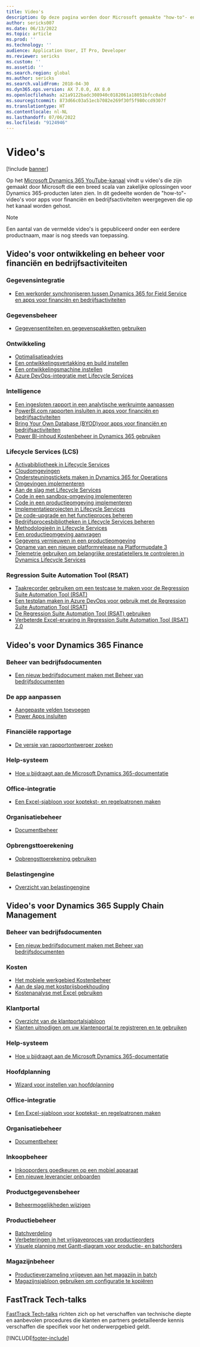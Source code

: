 ```yaml
---
title: Video's
description: Op deze pagina worden door Microsoft gemaakte "how-to"- en Tech Talk-video's met betrekking tot apps voor financiën en bedrijfsactiviteiten weergegeven die beschikbaar zijn op YouTube en andere sites.
author: sericks007
ms.date: 06/13/2022
ms.topic: article
ms.prod: ''
ms.technology: ''
audience: Application User, IT Pro, Developer
ms.reviewer: sericks
ms.custom: ''
ms.assetid: ''
ms.search.region: global
ms.author: sericks
ms.search.validFrom: 2018-04-30
ms.dyn365.ops.version: AX 7.0.0, AX 8.0
ms.openlocfilehash: a21a9122badc308940c0182061a18051bfcc0abd
ms.sourcegitcommit: 873d66c03a51ecb7082e269f30f5f980ccd9307f
ms.translationtype: HT
ms.contentlocale: nl-NL
ms.lasthandoff: 07/06/2022
ms.locfileid: "9124946"
---
```

# <a name="videos"></a>Video's 

[!include [banner](../includes/banner.md)]

Op het [Microsoft Dynamics 365 YouTube-kanaal](https://www.youtube.com/channel/UCJGCg4rB3QSs8y_1FquelBQ) vindt u video's die zijn gemaakt door Microsoft die een breed scala van zakelijke oplossingen voor Dynamics 365-producten laten zien. In dit gedeelte worden de "how-to"-video's voor apps voor financiën en bedrijfsactiviteiten weergegeven die op het kanaal worden gehost.

> [!Note]
> Een aantal van de vermelde video's is gepubliceerd onder een eerdere productnaam, maar is nog steeds van toepassing.

## <a name="videos-for-finance-and-operations-development-and-administration"></a>Video's voor ontwikkeling en beheer voor financiën en bedrijfsactiviteiten

### <a name="data-integration"></a>Gegevensintegratie

- [Een werkorder synchroniseren tussen Dynamics 365 for Field Service en apps voor financiën en bedrijfsactiviteiten](https://www.youtube.com/watch?v=46ylO7raZAo&feature=youtu.be)

### <a name="data-management"></a>Gegevensbeheer

- [Gegevensentiteiten en gegevenspakketten gebruiken](https://www.youtube.com/watch?v=UCyzbA41j8g&feature=youtu.be)

### <a name="development"></a>Ontwikkeling

- [Optimalisatieadvies](https://www.youtube.com/watch?v=MRsAzgFCUSQ&t=4s)
- [Een ontwikkelingsvertakking en build instellen](https://www.youtube.com/watch?v=qXLd-NMx9OY)
- [Een ontwikkelingsmachine instellen](https://www.youtube.com/watch?v=cqp9MetfiyM)
- [Azure DevOps-integratie met Lifecycle Services](https://www.youtube.com/watch?v=0QyyyUp1zHQ&t=1s)

### <a name="intelligence"></a>Intelligence

- [Een ingesloten rapport in een analytische werkruimte aanpassen](https://youtu.be/_8WlwmSggcQ)
- [PowerBI.com rapporten insluiten in apps voor financiën en bedrijfsactiviteiten](https://youtu.be/gGWuNJDoi-M)
- [Bring Your Own Database (BYOD)voor apps voor financiën en bedrijfsactiviteiten](https://www.youtube.com/watch?v=-MaxtBJu2_o&feature=youtu.be)
- [Power BI-inhoud Kostenbeheer in Dynamics 365 gebruiken](https://www.youtube.com/watch?v=5jWHnM_C7WM&feature=youtu.be)

### <a name="lifecycle-services-lcs"></a>Lifecycle Services (LCS)

- [Activabibliotheek in Lifecycle Services](https://www.youtube.com/watch?v=z-2xMRa1nOs)
- [Cloudomgevingen](https://www.youtube.com/watch?v=igjVt1lbyLQ&t=17s)
- [Ondersteuningstickets maken in Dynamics 365 for Operations](https://www.youtube.com/watch?v=avENUYBTBlA&t=2s)
- [Omgevingen implementeren](https://www.youtube.com/watch?v=FUROjGuhQEA&t=68s)
- [Aan de slag met Lifecycle Services](https://www.youtube.com/watch?v=qLBjKAPaqN4&t=24s)
- [Code in een sandbox-omgeving implementeren](https://www.youtube.com/watch?v=5azLeOO078k)
- [Code in een productieomgeving implementeren](https://www.youtube.com/watch?v=ogXo-saZkmE&t=2s)
- [Implementatieprojecten in Lifecycle Services](https://www.youtube.com/watch?v=V1vVOgcTuw4&t=18s)
- [De code-upgrade en het functieproces beheren](https://www.youtube.com/watch?v=M-AtR6ocYM8&feature=youtu.be)
- [Bedrijfsprocesbibliotheken in Lifecycle Services beheren](https://www.youtube.com/watch?v=S5msxj-2-x0)
- [Methodologieën in Lifecycle Services](https://www.youtube.com/watch?v=YRMJ15DvgZ8)
- [Een productieomgeving aanvragen](https://www.youtube.com/watch?v=5j1GapLr3MY&feature=youtu.be)
- [Gegevens vernieuwen in een productieomgeving](https://www.youtube.com/watch?v=VCd5SgkYPTw)
- [Opname van een nieuwe platformrelease na Platformupdate 3](https://www.youtube.com/watch?v=nkiKP2Au6OQ&feature=youtu.be)
- [Telemetrie gebruiken om belangrijke prestatietellers te controleren in Dynamics Lifecycle Services](https://www.youtube.com/watch?v=18u6SC8GeFY&feature=youtu.be)

### <a name="regression-suite-automation-tool-rsat"></a>Regression Suite Automation Tool (RSAT)

- [Taakrecorder gebruiken om een testcase te maken voor de Regression Suite Automation Tool (RSAT)](https://youtu.be/bBr4BXAxTNI)
- [Een testplan maken in Azure DevOps voor gebruik met de Regression Suite Automation Tool (RSAT)](https://youtu.be/3jIuBleAnQk) 
- [De Regression Suite Automation Tool (RSAT) gebruiken](https://youtu.be/uhN9JItzGAk)
- [Verbeterde Excel-ervaring in Regression Suite Automation Tool (RSAT) 2.0](https://youtu.be/fcEkSIVQ1Bg)


## <a name="videos-for-dynamics-365-finance"></a>Video's voor Dynamics 365 Finance

### <a name="business-document-management"></a>Beheer van bedrijfsdocumenten
- [Een nieuw bedrijfsdocument maken met Beheer van bedrijfsdocumenten](https://www.youtube.com/watch?v=gAIYl-mM_pw)

### <a name="customize-the-app"></a>De app aanpassen
- [Aangepaste velden toevoegen](https://www.youtube.com/watch?v=gWSGZI9Vtnc)
- [Power Apps insluiten](https://www.youtube.com/watch?v=x3qyA1bH-NY)

### <a name="financial-reporting"></a>Financiële rapportage
- [De versie van rapportontwerper zoeken](https://www.youtube.com/embed/icfA5Q3kp4w)

### <a name="help-system"></a>Help-systeem

- [Hoe u bijdraagt aan de Microsoft Dynamics 365-documentatie](https://youtu.be/m5djioozRbg)

### <a name="office-integration"></a>Office-integratie

- [Een Excel-sjabloon voor koptekst- en regelpatronen maken](https://www.youtube.com/watch?v=RTicLb-6dbI&feature=youtu.be)

### <a name="organization-administration"></a>Organisatiebeheer

- [Documentbeheer](https://www.youtube.com/watch?v=p4rl1CkiLN4&feature=youtu.be)

### <a name="revenue-recognition"></a>Opbrengsttoerekening
- [Opbrengsttoerekening gebruiken](https://youtu.be/v3amIsiqvoo)

### <a name="tax-engine"></a>Belastingengine

- [Overzicht van belastingengine](https://www.youtube.com/watch?v=jAFpEBOtNWI&feature=youtu.be)


## <a name="videos-for-dynamics-365-supply-chain-management"></a>Video's voor Dynamics 365 Supply Chain Management

### <a name="business-document-management"></a>Beheer van bedrijfsdocumenten
- [Een nieuw bedrijfsdocument maken met Beheer van bedrijfsdocumenten](https://www.youtube.com/watch?v=gAIYl-mM_pw)

### <a name="costs"></a>Kosten
- [Het mobiele werkgebied Kostenbeheer](https://youtu.be/imsuTg8rUVk)
- [Aan de slag met kostprijsboekhouding](https://youtu.be/1pUDtJQZ8FU)
- [Kostenanalyse met Excel gebruiken](https://youtu.be/-HKHYdClvx8)

### <a name="customer-portal"></a>Klantportal
- [Overzicht van de klantportalsjabloon](https://youtu.be/nPrqoLuHfV8)
- [Klanten uitnodigen om uw klantenportal te registreren en te gebruiken](https://youtu.be/drGUYHX9QIQ)

### <a name="help-system"></a>Help-systeem

- [Hoe u bijdraagt aan de Microsoft Dynamics 365-documentatie](https://youtu.be/m5djioozRbg)

### <a name="master-planning"></a>Hoofdplanning
- [Wizard voor instellen van hoofdplanning](https://youtu.be/c-e6n-8rZb4)

### <a name="office-integration"></a>Office-integratie

- [Een Excel-sjabloon voor koptekst- en regelpatronen maken](https://www.youtube.com/watch?v=RTicLb-6dbI&feature=youtu.be)

### <a name="organization-administration"></a>Organisatiebeheer

- [Documentbeheer](https://www.youtube.com/watch?v=p4rl1CkiLN4&feature=youtu.be)

### <a name="procurement-and-sourcing"></a>Inkoopbeheer

- [Inkooporders goedkeuren op een mobiel apparaat](https://youtu.be/gZ-gOlJe7H8)
- [Een nieuwe leverancier onboarden](https://www.youtube.com/watch?v=0KUc3AGaTKk&feature=youtu.be)

### <a name="product-information-management"></a>Productgegevensbeheer
- [Beheermogelijkheden wijzigen](https://youtu.be/N313FqvRuBc)

### <a name="production-control"></a>Productiebeheer

- [Batchverdeling](https://www.youtube.com/watch?v=4SNLWsU9KyI&feature=youtu.be)
- [Verbeteringen in het vrijgaveproces van productieorders](https://www.youtube.com/watch?v=Rm3ojAz6Zu0&feature=youtu.be)
- [Visuele planning met Gantt-diagram voor productie- en batchorders](https://youtu.be/BtbuShkGj4I)


### <a name="warehouse-management"></a>Magazijnbeheer

- [Productieverzameling vrijgeven aan het magazijn in batch](https://youtu.be/8urAJn50dQ8)
- [Magazijnsjabloon gebruiken om configuratie te kopiëren](https://www.youtube.com/watch?v=K2WIfFlqJYs&feature=youtu.be)

## <a name="fasttrack-tech-talks"></a>FastTrack Tech-talks

[FastTrack Tech-talks](https://community.dynamics.com/365/b/techtalks?c=Finance%20and%20Operations) richten zich op het verschaffen van technische diepte en aanbevolen procedures die klanten en partners gedetailleerde kennis verschaffen die specifiek voor het onderwerpgebied geldt.




[!INCLUDE[footer-include](../../../includes/footer-banner.md)]

